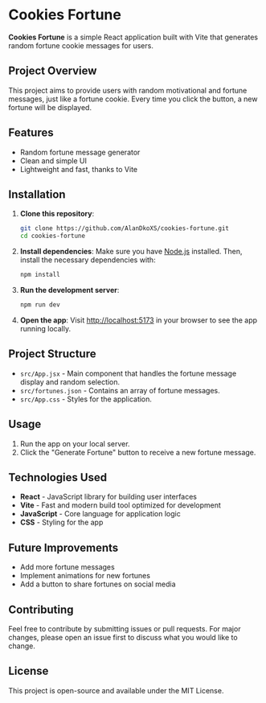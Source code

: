 # Cookies Fortune

**Cookies Fortune** is a simple React application built with Vite that generates random fortune cookie messages for users.

## Project Overview

This project aims to provide users with random motivational and fortune messages, just like a fortune cookie. Every time you click the button, a new fortune will be displayed.

## Features

- Random fortune message generator
- Clean and simple UI
- Lightweight and fast, thanks to Vite

## Installation

1. **Clone this repository**:
   ```bash
   git clone https://github.com/AlanDkoXS/cookies-fortune.git
   cd cookies-fortune
   ```

2. **Install dependencies**:
   Make sure you have [Node.js](https://nodejs.org/) installed. Then, install the necessary dependencies with:
   ```bash
   npm install
   ```

3. **Run the development server**:
   ```bash
   npm run dev
   ```

4. **Open the app**:
   Visit [http://localhost:5173](http://localhost:5173) in your browser to see the app running locally.

## Project Structure

- `src/App.jsx` - Main component that handles the fortune message display and random selection.
- `src/fortunes.json` - Contains an array of fortune messages.
- `src/App.css` - Styles for the application.

## Usage

1. Run the app on your local server.
2. Click the "Generate Fortune" button to receive a new fortune message.

## Technologies Used

- **React** - JavaScript library for building user interfaces
- **Vite** - Fast and modern build tool optimized for development
- **JavaScript** - Core language for application logic
- **CSS** - Styling for the app

## Future Improvements

- Add more fortune messages
- Implement animations for new fortunes
- Add a button to share fortunes on social media

## Contributing

Feel free to contribute by submitting issues or pull requests. For major changes, please open an issue first to discuss what you would like to change.

## License

This project is open-source and available under the MIT License.